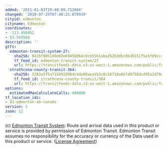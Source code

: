 ```yaml
---
added: '2011-01-03T19:48:09.712684'
changed: '2018-07-25T07:40:25.878939'
cityid: edmonton
cityname: Edmonton
coordinates:
- -113.490452
- 53.543564
description: ''
gtfs:
  edmonton-transit-system-27:
    sha256: 8416f905149e02e6945b064c0cb5561aba262b3dbc8b49151f5e5f89cca77f00
    tf_feed_id: edmonton-transit-system/27
    url: https://transitfeeds-data.s3-us-west-1.amazonaws.com/public/feeds/edmonton-transit-system/27/20180713/gtfs.zip
  strathcona-county-transit-364:
    sha256: 5283a5f5a7154929984c4de00aea1b3c0c16716a867d9756dcd95a2d78e788e5
    tf_feed_id: strathcona-county-transit/364
    url: https://transitfeeds-data.s3-us-west-1.amazonaws.com/public/feeds/strathcona-county-transit/364/20180525/gtfs.zip
options:
  estimatedMaxCalculateCalls: 480000
tf_location_ids:
- 43-edmonton-ab-canada
version: 3
zoom: 12
---
```


(c) [Edmonton Transit System](http://www.edmonton.ca/transportation.aspx): Route and arrival data used in this product or service is provided by permission of Edmonton Transit. Edmonton Transit assumes no responsibility for the accuracy or currency of the Data used in this product or service. ([License Agreement](http://www.edmonton.ca/transportation/ets/ets-data-for-developers.aspx))
